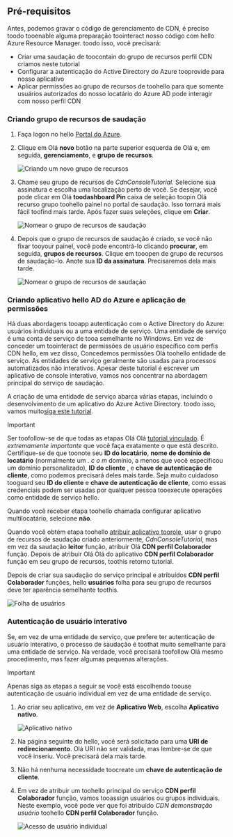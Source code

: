 ## <a name="prerequisites"></a>Pré-requisitos
Antes, podemos gravar o código de gerenciamento de CDN, é preciso toodo tooenable alguma preparação toointeract nosso código com hello Azure Resource Manager.  toodo isso, você precisará:

* Criar uma saudação de toocontain do grupo de recursos perfil CDN criamos neste tutorial
* Configurar a autenticação do Active Directory do Azure tooprovide para nosso aplicativo
* Aplicar permissões ao grupo de recursos de toohello para que somente usuários autorizados do nosso locatário do Azure AD pode interagir com nosso perfil CDN

### <a name="creating-hello-resource-group"></a>Criando grupo de recursos de saudação
1. Faça logon no hello [Portal do Azure](https://portal.azure.com).
2. Clique em Olá **novo** botão na parte superior esquerda de Olá e, em seguida, **gerenciamento**, e **grupo de recursos**.

    ![Criando um novo grupo de recursos](./media/cdn-app-dev-prep/cdn-new-rg-1-include.png)
3. Chame seu grupo de recursos de *CdnConsoleTutorial*.  Selecione sua assinatura e escolha uma localização perto de você.  Se desejar, você pode clicar em Olá **toodashboard Pin** caixa de seleção toopin Olá recurso grupo toohello painel no portal de saudação.  Isso tornará mais fácil toofind mais tarde.  Após fazer suas seleções, clique em **Criar**.

    ![Nomear o grupo de recursos de saudação](./media/cdn-app-dev-prep/cdn-new-rg-2-include.png)
4. Depois que o grupo de recursos de saudação é criado, se você não fixar tooyour painel, você pode encontrá-lo clicando **procurar**, em seguida, **grupos de recursos**.  Clique em tooopen de grupo de recursos de saudação-lo.  Anote sua **ID da assinatura**.  Precisaremos dela mais tarde.

    ![Nomear o grupo de recursos de saudação](./media/cdn-app-dev-prep/cdn-subscription-id-include.png)

### <a name="creating-hello-azure-ad-application-and-applying-permissions"></a>Criando aplicativo hello AD do Azure e aplicação de permissões
Há duas abordagens tooapp autenticação com o Active Directory do Azure: usuários individuais ou a uma entidade de serviço. Uma entidade de serviço é uma conta de serviço de tooa semelhante no Windows.  Em vez de conceder um toointeract de permissões de usuário específico com perfis CDN hello, em vez disso, Concedemos permissões Olá toohello entidade de serviço.  As entidades de serviço geralmente são usadas para processos automatizados não interativos.  Apesar deste tutorial é escrever um aplicativo de console interativo, vamos nos concentrar na abordagem principal do serviço de saudação.

A criação de uma entidade de serviço abarca várias etapas, incluindo o desenvolvimento de um aplicativo do Azure Active Directory.  toodo isso, vamos muito[siga este tutorial](../articles/resource-group-create-service-principal-portal.md).

> [!IMPORTANT]
> Ser toofollow-se de que todas as etapas Olá Olá [tutorial vinculado](../articles/resource-group-create-service-principal-portal.md).  É *extremamente importante* que você faça exatamente o que está descrito.  Certifique-se de que toonote seu **ID do locatário**, **nome de domínio de locatário** (normalmente um *. c o m* domínio, a menos que você especificou um domínio personalizado), **ID do cliente** , e **chave de autenticação de cliente**, como podemos precisará deles mais tarde.  Seja muito cuidadoso tooguard seu **ID do cliente** e **chave de autenticação de cliente**, como essas credenciais podem ser usadas por qualquer pessoa tooexecute operações como entidade de serviço hello.
>
> Quando você receber etapa toohello chamada configurar aplicativo multilocatário, selecione **não**.
>
> Quando você obtém etapa toohello [atribuir aplicativo toorole](../articles/azure-resource-manager/resource-group-create-service-principal-portal.md#assign-application-to-role), usar o grupo de recursos de saudação criado anteriormente, *CdnConsoleTutorial*, mas em vez da saudação **leitor** função, atribuir Olá **CDN perfil Colaborador** função.  Depois de atribuir Olá Olá do aplicativo **CDN perfil Colaborador** função em seu grupo de recursos, toothis retorno tutorial. 
>
>

Depois de criar sua saudação do serviço principal e atribuídos **CDN perfil Colaborador** funções, hello **usuários** folha para seu grupo de recursos deve ter aparência semelhante toothis.

![Folha de usuários](./media/cdn-app-dev-prep/cdn-service-principal-include.png)

### <a name="interactive-user-authentication"></a>Autenticação de usuário interativo
Se, em vez de uma entidade de serviço, que prefere ter autenticação de usuário interativo, o processo de saudação é toothat muito semelhante para uma entidade de serviço.  Na verdade, você precisará toofollow Olá mesmo procedimento, mas fazer algumas pequenas alterações.

> [!IMPORTANT]
> Apenas siga as etapas a seguir se você está escolhendo toouse autenticação de usuário individual em vez de uma entidade de serviço.
>
>

1. Ao criar seu aplicativo, em vez de **Aplicativo Web**, escolha **Aplicativo nativo**.

    ![Aplicativo nativo](./media/cdn-app-dev-prep/cdn-native-application-include.png)
2. Na página seguinte do hello, você será solicitado para uma **URI de redirecionamento**.  Olá URI não ser validada, mas lembre-se de que você inseriu.  Você precisará dela mais tarde.
3. Não há nenhuma necessidade toocreate um **chave de autenticação de cliente**.
4. Em vez de atribuir um toohello principal do serviço **CDN perfil Colaborador** função, vamos tooassign usuários ou grupos individuais.  Neste exemplo, você pode ver que foi atribuído *CDN demonstração usuário* toohello **CDN perfil Colaborador** função.  

    ![Acesso de usuário individual](./media/cdn-app-dev-prep/cdn-aad-user-include.png)
